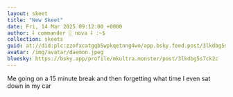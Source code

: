 ```yaml
---
layout: skeet
title: "New Skeet"
date: Fri, 14 Mar 2025 09:12:00 +0000
author: ⸸ commander ░ nova ⸸ :~$
collection: skeets
guid: at://did:plc:zzofxcatgqb5wpkqetnng4wo/app.bsky.feed.post/3lkdbg5s7ck2c
avatar: /img/avatar/daemon.jpeg
bluesky: https://bsky.app/profile/mkultra.monster/post/3lkdbg5s7ck2c
---
```


Me going on a 15 minute break and then forgetting what time I even sat down in my car
